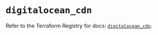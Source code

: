 # `digitalocean_cdn`

Refer to the Terraform Registry for docs: [`digitalocean_cdn`](https://registry.terraform.io/providers/digitalocean/digitalocean/2.46.0/docs/resources/cdn).
